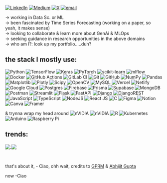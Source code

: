 [![LinkedIn](https://img.shields.io/badge/LinkedIn-%230077B5.svg?logo=linkedin&logoColor=white)](https://linkedin.com/in/https://www.linkedin.com/in/kshitijj-chaturvedi/) [![Medium](https://img.shields.io/badge/Medium-12100E?logo=medium&logoColor=white)](https://medium.com/@https://medium.com/@kshitiijj) [![X](https://img.shields.io/badge/X-black.svg?logo=X&logoColor=white)](https://x.com/https://x.com/kkshitijj02) [![email](https://img.shields.io/badge/Email-D14836?logo=gmail&logoColor=white)](mailto:kshitijhrms@gmail.com)

→ working in Data Sc. or ML<br>
→ been fascinated by Time Series Forecasting (working on a paper, so yeah, it makes sense)<br>
→ looking to collaborate & learn more about GenAi & MLOps<br>
→ seeking guidance in research opportunities in the above domains<br>
→ who am I?: look up my portfolio.....duh?


## the stack I mostly use:
![Python](https://img.shields.io/badge/python-3670A0?style=flat&logo=python&logoColor=ffdd54) 
![TensorFlow](https://img.shields.io/badge/TensorFlow-%23FF6F00.svg?style=flat&logo=TensorFlow&logoColor=white) 
![Keras](https://img.shields.io/badge/Keras-%23D00000.svg?style=plastic&logo=Keras&logoColor=white) 
![PyTorch](https://img.shields.io/badge/PyTorch-%23EE4C2C.svg?style=flat&logo=PyTorch&logoColor=white) 
![scikit-learn](https://img.shields.io/badge/scikit--learn-%23F7931E.svg?style=flat&logo=scikit-learn&logoColor=white) 
![mlflow](https://img.shields.io/badge/mlflow-%23d9ead3.svg?style=flat&logo=numpy&logoColor=blue) 
![Docker](https://img.shields.io/badge/docker-%230db7ed.svg?style=flat&logo=docker&logoColor=white)
![GitHub Actions](https://img.shields.io/badge/github%20actions-%232671E5.svg?style=flat&logo=githubactions&logoColor=white) 
![GitLab CI](https://img.shields.io/badge/gitlab%20CI-%23181717.svg?style=plastic&logo=gitlab&logoColor=white) 
![Git](https://img.shields.io/badge/git-%23F05033.svg?style=plastic&logo=git&logoColor=white) 
![GitHub](https://img.shields.io/badge/github-%23121011.svg?style=plastic&logo=github&logoColor=white) 
![NumPy](https://img.shields.io/badge/numpy-%23013243.svg?style=flat&logo=numpy&logoColor=white) 
![Pandas](https://img.shields.io/badge/pandas-%23150458.svg?style=flat&logo=pandas&logoColor=white) 
![Matplotlib](https://img.shields.io/badge/Matplotlib-%23ffffff.svg?style=flat&logo=Matplotlib&logoColor=black) 
![Plotly](https://img.shields.io/badge/Plotly-%233F4F75.svg?style=flat&logo=plotly&logoColor=white) 
![Scipy](https://img.shields.io/badge/SciPy-%230C55A5.svg?style=flat&logo=scipy&logoColor=%white) 
![OpenCV](https://img.shields.io/badge/opencv-%23white.svg?style=plastic&logo=opencv&logoColor=white) 
![MySQL](https://img.shields.io/badge/mysql-4479A1.svg?style=flat&logo=mysql&logoColor=white) 
![Vercel](https://img.shields.io/badge/vercel-%23000000.svg?style=plastic&logo=vercel&logoColor=white) 
![Netlify](https://img.shields.io/badge/netlify-%23000000.svg?style=plastic&logo=netlify&logoColor=#00C7B7) 
![Google Cloud](https://img.shields.io/badge/GoogleCloud-%234285F4.svg?style=plastic&logo=google-cloud&logoColor=white) 
![Postgres](https://img.shields.io/badge/postgres-%23316192.svg?style=flat&logo=postgresql&logoColor=white) 
![Firebase](https://img.shields.io/badge/firebase-a08021?style=plastic&logo=firebase&logoColor=ffcd34) 
![Prisma](https://img.shields.io/badge/Prisma-3982CE?style=plastic&logo=Prisma&logoColor=white) 
![Supabase](https://img.shields.io/badge/Supabase-3ECF8E?style=flat&logo=supabase&logoColor=white) 
![MongoDB](https://img.shields.io/badge/MongoDB-%234ea94b.svg?style=flat&logo=mongodb&logoColor=white) 
![Postman](https://img.shields.io/badge/Postman-FF6C37?style=flat&logo=postman&logoColor=white) 
![Streamlit](https://img.shields.io/badge/Streamlit-%23FE4B4B.svg?style=flat&logo=streamlit&logoColor=white) 
![Flask](https://img.shields.io/badge/flask-%23000.svg?style=flat&logo=flask&logoColor=white) 
![FastAPI](https://img.shields.io/badge/FastAPI-005571?style=flat&logo=fastapi) 
![Django](https://img.shields.io/badge/django-%23092E20.svg?style=flat&logo=django&logoColor=white) 
![DjangoREST](https://img.shields.io/badge/DJANGO-REST-ff1709?style=flat&logo=django&logoColor=white&color=ff1709&labelColor=gray) 
![JavaScript](https://img.shields.io/badge/javascript-%23323330.svg?style=flat&logo=javascript&logoColor=%23F7DF1E) 
![TypeScript](https://img.shields.io/badge/typescript-%23007ACC.svg?style=plastic&logo=typescript&logoColor=white) 
![NodeJS](https://img.shields.io/badge/node.js-6DA55F?style=flat&logo=node.js&logoColor=white) 
![React JS](https://img.shields.io/badge/React-blue?style=flat&logo=react&logoColor=white) 
![C](https://img.shields.io/badge/c-%2300599C.svg?style=plastic&logo=c&logoColor=white)
![Figma](https://img.shields.io/badge/figma-%23F24E1E.svg?style=flat&logo=figma&logoColor=white) 
![Notion](https://img.shields.io/badge/Notion-%23000000.svg?style=flat&logo=notion&logoColor=white)
![Canva](https://img.shields.io/badge/Canva-%2300C4CC.svg?style=plastic&logo=Canva&logoColor=white)
![Framer](https://img.shields.io/badge/Framer-black?style=plastic&logo=framer&logoColor=blue) 


& trynna wrap my head around
![nVIDIA](https://img.shields.io/badge/nVIDIA-%2376B900.svg?style=flat&logo=nVIDIA&logoColor=white)
![nVIDIA](https://img.shields.io/badge/cuda-000000.svg?style=plastic&logo=nVIDIA&logoColor=green)
![R](https://img.shields.io/badge/r-%23276DC3.svg?style=plastic&logo=r&logoColor=white) 
![Kubernetes](https://img.shields.io/badge/kubernetes-%23326ce5.svg?style=flat&logo=kubernetes&logoColor=white) 
![Arduino](https://img.shields.io/badge/-Arduino-00979D?style=flat&logo=Arduino&logoColor=white) 
![Raspberry Pi](https://img.shields.io/badge/-Raspberry_Pi-C51A4A?style=flat&logo=Raspberry-Pi) 

## trends:
<a href="https://githubtrends.io">
  <img align="center" src="https://api.githubtrends.io/user/svg/Kshitijk14/langs?time_range=one_year&theme=classic" />
</a>
<a href="https://githubtrends.io">
  <img align="center" src="https://api.githubtrends.io/user/svg/Kshitijk14/repos?time_range=one_year&include_private=True&group=other&theme=classic" />
</a>

<br><be>

that's about it, - Ciao, 
ohh wait, credits to [GPRM](https://gprm.itsvg.in/) & [Abhijit Gupta](https://github.com/avgupta456/github-trends)

now -Ciao

<!-- Proudly created with GPRM ( https://gprm.itsvg.in ) -->
